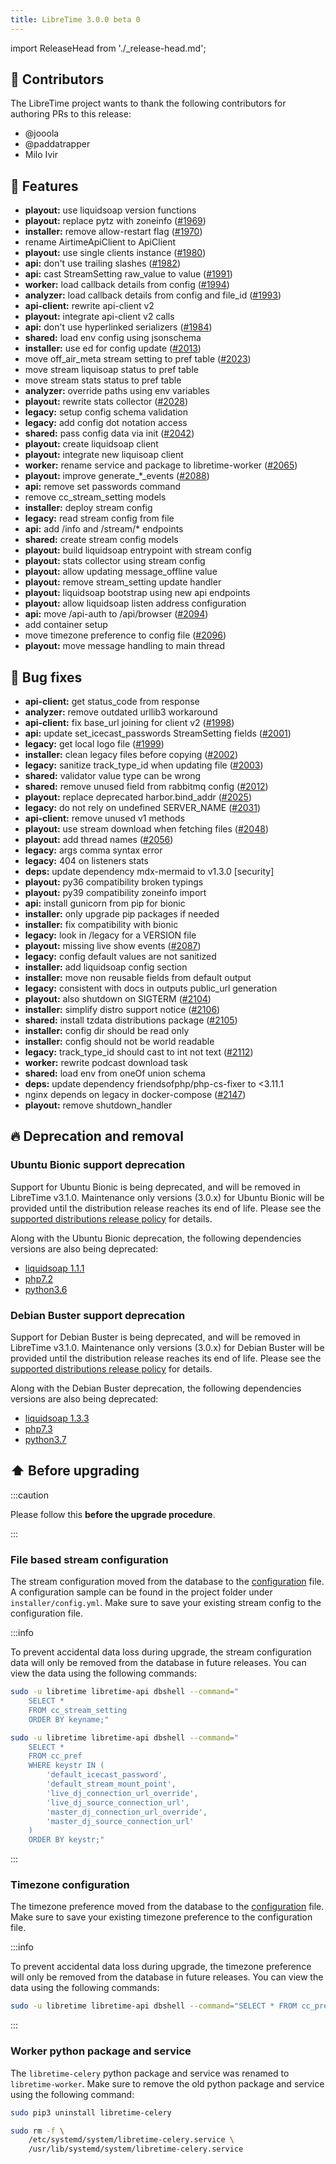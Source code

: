 ```yaml
---
title: LibreTime 3.0.0 beta 0
---
```


import ReleaseHead from './\_release-head.md';

<ReleaseHead date='2022-09-16' version='3.0.0-beta.0'/>

## :sparkling_heart: Contributors

The LibreTime project wants to thank the following contributors for authoring PRs to this release:

- @jooola
- @paddatrapper
- Milo Ivir

<!-- vale off -->

## :rocket: Features

- **playout:** use liquidsoap version functions
- **playout:** replace pytz with zoneinfo ([#1969](https://github.com/libretime/libretime/issues/1969))
- **installer:** remove allow-restart flag ([#1970](https://github.com/libretime/libretime/issues/1970))
- rename AirtimeApiClient to ApiClient
- **playout:** use single clients instance ([#1980](https://github.com/libretime/libretime/issues/1980))
- **api:** don't use trailing slashes ([#1982](https://github.com/libretime/libretime/issues/1982))
- **api:** cast StreamSetting raw_value to value ([#1991](https://github.com/libretime/libretime/issues/1991))
- **worker:** load callback details from config ([#1994](https://github.com/libretime/libretime/issues/1994))
- **analyzer:** load callback details from config and file_id ([#1993](https://github.com/libretime/libretime/issues/1993))
- **api-client:** rewrite api-client v2
- **playout:** integrate api-client v2 calls
- **api:** don't use hyperlinked serializers ([#1984](https://github.com/libretime/libretime/issues/1984))
- **shared:** load env config using jsonschema
- **installer:** use ed for config update ([#2013](https://github.com/libretime/libretime/issues/2013))
- move off_air_meta stream setting to pref table ([#2023](https://github.com/libretime/libretime/issues/2023))
- move stream liquisoap status to pref table
- move stream stats status to pref table
- **analyzer:** override paths using env variables
- **playout:** rewrite stats collector ([#2028](https://github.com/libretime/libretime/issues/2028))
- **legacy:** setup config schema validation
- **legacy:** add config dot notation access
- **shared:** pass config data via init ([#2042](https://github.com/libretime/libretime/issues/2042))
- **playout:** create liquidsoap client
- **playout:** integrate new liquisoap client
- **worker:** rename service and package to libretime-worker ([#2065](https://github.com/libretime/libretime/issues/2065))
- **playout:** improve generate\_\*\_events ([#2088](https://github.com/libretime/libretime/issues/2088))
- **api:** remove set passwords command
- remove cc_stream_setting models
- **installer:** deploy stream config
- **legacy:** read stream config from file
- **api:** add /info and /stream/\* endpoints
- **shared:** create stream config models
- **playout:** build liquidsoap entrypoint with stream config
- **playout:** stats collector using stream config
- **playout:** allow updating message_offline value
- **playout:** remove stream_setting update handler
- **playout:** liquidsoap bootstrap using new api endpoints
- **playout:** allow liquidsoap listen address configuration
- **api:** move /api-auth to /api/browser ([#2094](https://github.com/libretime/libretime/issues/2094))
- add container setup
- move timezone preference to config file ([#2096](https://github.com/libretime/libretime/issues/2096))
- **playout:** move message handling to main thread

## :bug: Bug fixes

- **api-client:** get status_code from response
- **analyzer:** remove outdated urllib3 workaround
- **api-client:** fix base_url joining for client v2 ([#1998](https://github.com/libretime/libretime/issues/1998))
- **api:** update set_icecast_passwords StreamSetting fields ([#2001](https://github.com/libretime/libretime/issues/2001))
- **legacy:** get local logo file ([#1999](https://github.com/libretime/libretime/issues/1999))
- **installer:** clean legacy files before copying ([#2002](https://github.com/libretime/libretime/issues/2002))
- **legacy:** sanitize track_type_id when updating file ([#2003](https://github.com/libretime/libretime/issues/2003))
- **shared:** validator value type can be wrong
- **shared:** remove unused field from rabbitmq config ([#2012](https://github.com/libretime/libretime/issues/2012))
- **playout:** replace deprecated harbor.bind_addr ([#2025](https://github.com/libretime/libretime/issues/2025))
- **legacy:** do not rely on undefined SERVER_NAME ([#2031](https://github.com/libretime/libretime/issues/2031))
- **api-client:** remove unused v1 methods
- **playout:** use stream download when fetching files ([#2048](https://github.com/libretime/libretime/issues/2048))
- **playout:** add thread names ([#2056](https://github.com/libretime/libretime/issues/2056))
- **legacy:** args comma syntax error
- **legacy:** 404 on listeners stats
- **deps:** update dependency mdx-mermaid to v1.3.0 [security]
- **playout:** py36 compatibility broken typings
- **playout:** py39 compatibility zoneinfo import
- **api:** install gunicorn from pip for bionic
- **installer:** only upgrade pip packages if needed
- **installer:** fix compatibility with bionic
- **legacy:** look in /legacy for a VERSION file
- **playout:** missing live show events ([#2087](https://github.com/libretime/libretime/issues/2087))
- **legacy:** config default values are not sanitized
- **installer:** add liquidsoap config section
- **installer:** move non reusable fields from default output
- **legacy:** consistent with docs in outputs public_url generation
- **playout:** also shutdown on SIGTERM ([#2104](https://github.com/libretime/libretime/issues/2104))
- **installer:** simplify distro support notice ([#2106](https://github.com/libretime/libretime/issues/2106))
- **shared:** install tzdata distributions package ([#2105](https://github.com/libretime/libretime/issues/2105))
- **installer:** config dir should be read only
- **installer:** config should not be world readable
- **legacy:** track_type_id should cast to int not text ([#2112](https://github.com/libretime/libretime/issues/2112))
- **worker:** rewrite podcast download task
- **shared:** load env from oneOf union schema
- **deps:** update dependency friendsofphp/php-cs-fixer to <3.11.1
- nginx depends on legacy in docker-compose ([#2147](https://github.com/libretime/libretime/issues/2147))
- **playout:** remove shutdown_handler

<!-- vale on -->

## :fire: Deprecation and removal

### Ubuntu Bionic support deprecation

Support for Ubuntu Bionic is being deprecated, and will be removed in LibreTime v3.1.0. Maintenance only versions (3.0.x) for Ubuntu Bionic will be provided until the distribution release reaches its end of life. Please see the [supported distributions release policy](../developer-manual/development/releases.md#distributions-releases-support) for details.

Along with the Ubuntu Bionic deprecation, the following dependencies versions are also being deprecated:

- [liquidsoap 1.1.1](https://packages.ubuntu.com/bionic/liquidsoap)
- [php7.2](https://packages.ubuntu.com/bionic/php7.2)
- [python3.6](https://packages.ubuntu.com/bionic/python3)

### Debian Buster support deprecation

Support for Debian Buster is being deprecated, and will be removed in LibreTime v3.1.0. Maintenance only versions (3.0.x) for Debian Buster will be provided until the distribution release reaches its end of life. Please see the [supported distributions release policy](../developer-manual/development/releases.md#distributions-releases-support) for details.

Along with the Debian Buster deprecation, the following dependencies versions are also being deprecated:

- [liquidsoap 1.3.3](https://packages.debian.org/buster/liquidsoap)
- [php7.3](https://packages.debian.org/buster/php7.3)
- [python3.7](https://packages.debian.org/buster/python3)

## :arrow_up: Before upgrading

:::caution

Please follow this **before the upgrade procedure**.

:::

### File based stream configuration

The stream configuration moved from the database to the [configuration](../admin-manual/setup/configuration.md#stream) file. A configuration sample can be found in the project folder under `installer/config.yml`. Make sure to save your existing stream config to the configuration file.

:::info

To prevent accidental data loss during upgrade, the stream configuration data will only be removed from the database in future releases. You can view the data using the following commands:

```bash
sudo -u libretime libretime-api dbshell --command="
    SELECT *
    FROM cc_stream_setting
    ORDER BY keyname;"

sudo -u libretime libretime-api dbshell --command="
    SELECT *
    FROM cc_pref
    WHERE keystr IN (
        'default_icecast_password',
        'default_stream_mount_point',
        'live_dj_connection_url_override',
        'live_dj_source_connection_url',
        'master_dj_connection_url_override',
        'master_dj_source_connection_url'
    )
    ORDER BY keystr;"
```

:::

### Timezone configuration

The timezone preference moved from the database to the [configuration](../admin-manual/setup/configuration.md#general) file. Make sure to save your existing timezone preference to the configuration file.

:::info

To prevent accidental data loss during upgrade, the timezone preference will only be removed from the database in future releases. You can view the data using the following commands:

```bash
sudo -u libretime libretime-api dbshell --command="SELECT * FROM cc_pref WHERE keystr = 'timezone'";
```

:::

### Worker python package and service

The `libretime-celery` python package and service was renamed to `libretime-worker`. Make sure to remove the old python package and service using the following command:

```bash
sudo pip3 uninstall libretime-celery

sudo rm -f \
    /etc/systemd/system/libretime-celery.service \
    /usr/lib/systemd/system/libretime-celery.service
```
